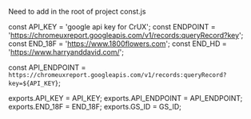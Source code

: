 Need to add in the root of project const.js

const API_KEY = 'google api key for CrUX';
const ENDPOINT = 'https://chromeuxreport.googleapis.com/v1/records:queryRecord?key';
const END_18F = 'https://www.1800flowers.com';
const END_HD = 'https://www.harryanddavid.com/';

const API_ENDPOINT = `https://chromeuxreport.googleapis.com/v1/records:queryRecord?key=${API_KEY}`;

exports.API_KEY = API_KEY;
exports.API_ENDPOINT = API_ENDPOINT;
exports.END_18F = END_18F;
exports.GS_ID = GS_ID;